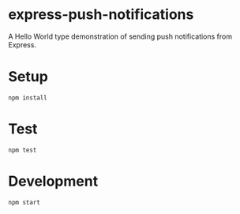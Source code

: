 express-push-notifications
==========================

A Hello World type demonstration of sending push notifications from Express.

# Setup

```
npm install
```

# Test

```
npm test
```

# Development

```
npm start
```
